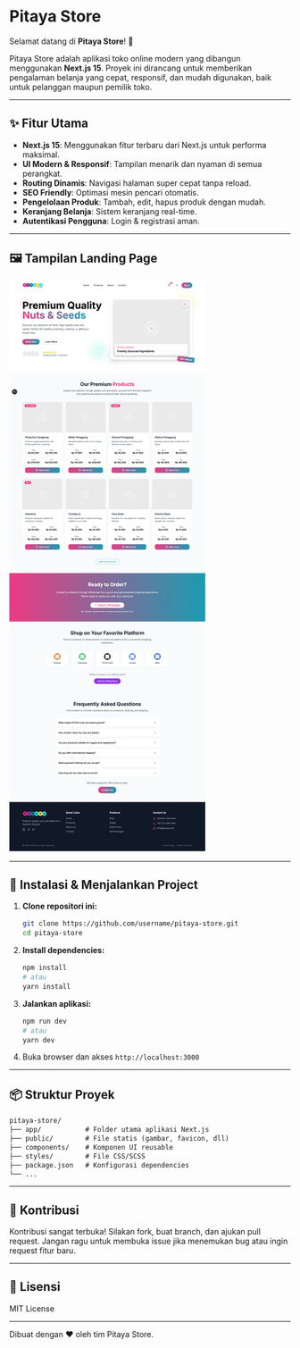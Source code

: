 # Pitaya Store

Selamat datang di **Pitaya Store**! 🚀

Pitaya Store adalah aplikasi toko online modern yang dibangun menggunakan **Next.js 15**. Proyek ini dirancang untuk memberikan pengalaman belanja yang cepat, responsif, dan mudah digunakan, baik untuk pelanggan maupun pemilik toko.

---

## ✨ Fitur Utama
- **Next.js 15**: Menggunakan fitur terbaru dari Next.js untuk performa maksimal.
- **UI Modern & Responsif**: Tampilan menarik dan nyaman di semua perangkat.
- **Routing Dinamis**: Navigasi halaman super cepat tanpa reload.
- **SEO Friendly**: Optimasi mesin pencari otomatis.
- **Pengelolaan Produk**: Tambah, edit, hapus produk dengan mudah.
- **Keranjang Belanja**: Sistem keranjang real-time.
- **Autentikasi Pengguna**: Login & registrasi aman.

---

## 🖼️ Tampilan Landing Page

![Landing Page](public/screenshot.png)

---

## 🚀 Instalasi & Menjalankan Project

1. **Clone repositori ini:**
   ```bash
   git clone https://github.com/username/pitaya-store.git
   cd pitaya-store
   ```
2. **Install dependencies:**
   ```bash
   npm install
   # atau
   yarn install
   ```
3. **Jalankan aplikasi:**
   ```bash
   npm run dev
   # atau
   yarn dev
   ```
4. Buka browser dan akses `http://localhost:3000`

---

## 📦 Struktur Proyek
```
pitaya-store/
├── app/           # Folder utama aplikasi Next.js
├── public/        # File statis (gambar, favicon, dll)
├── components/    # Komponen UI reusable
├── styles/        # File CSS/SCSS
├── package.json   # Konfigurasi dependencies
└── ...
```

---

## 🤝 Kontribusi
Kontribusi sangat terbuka! Silakan fork, buat branch, dan ajukan pull request. Jangan ragu untuk membuka issue jika menemukan bug atau ingin request fitur baru.

---

## 📄 Lisensi
MIT License

---

Dibuat dengan ❤️ oleh tim Pitaya Store.
